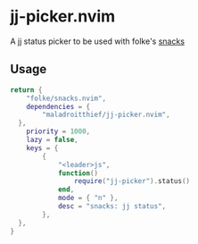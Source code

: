 # jj-picker.nvim

A jj status picker to be used with folke's [snacks](https://github.com/folke/snacks.nvim)

## Usage

```lua
return {
	"folke/snacks.nvim",
	dependencies = {
		"maladroitthief/jj-picker.nvim",
  },
	priority = 1000,
	lazy = false,
	keys = {
		{
			"<leader>js",
			function()
				require("jj-picker").status()
			end,
			mode = { "n" },
			desc = "snacks: jj status",
		},
  },
}
```
